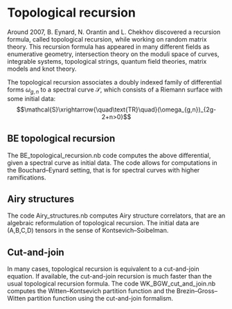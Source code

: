 # Topological recursion

Around 2007, B. Eynard, N. Orantin and L. Chekhov discovered a recursion formula, called topological recursion, while working on random matrix theory. This recursion formula has appeared in many different fields as enumerative geometry, intersection theory on the moduli space of curves, integrable systems, topological strings, quantum field theories, matrix models and knot theory.

The topological recursion associates a doubly indexed family of differential forms $\omega_{g,n}$ to a spectral curve $\mathcal{S}$, which consists of a Riemann surface with some initial data: $$\mathcal{S}\xrightarrow{\quad\text{TR}\quad}(\omega_{g,n})_{2g-2+n>0}$$

## BE topological recursion
The BE_topological_recursion.nb code computes the above differential, given a spectral curve as initial data. The code allows for computations in the Bouchard–Eynard setting, that is for spectral curves with higher ramifications.

## Airy structures
The code Airy_structures.nb computes Airy structure correlators, that are an algebraic reformulation of topological recursion. The initial data are (A,B,C,D) tensors in the sense of Kontsevich–Soibelman.

## Cut-and-join
In many cases, topological recursion is equivalent to a cut-and-join equation. If available, the cut-and-join recursion is much faster than the usual topological recursion formula. The code WK_BGW_cut_and_join.nb computes the Witten–Kontsevich partition function and the Brezin–Gross–Witten partition function using the cut-and-join formalism.
